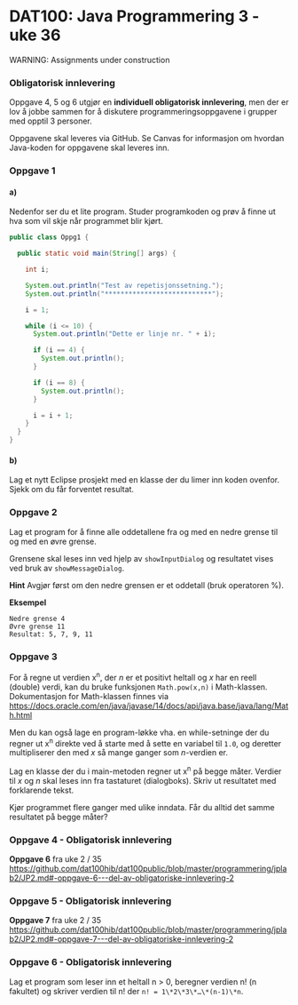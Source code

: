 # DAT100: Java Programmering 3 - uke 36

WARNING: Assignments under construction

### Obligatorisk innlevering

Oppgave 4, 5 og 6 utgjør en **individuell obligatorisk innlevering**, men der er lov å jobbe sammen for å diskutere programmeringsoppgavene i grupper med opptil 3 personer.

Oppgavene skal leveres via GitHub. Se Canvas for informasjon om hvordan Java-koden for oppgavene skal leveres inn.

### Oppgave 1



#### a)

Nedenfor ser du et lite program. Studer programkoden og prøv å finne ut hva som vil skje når programmet blir kjørt.

```java
public class Oppg1 {

  public static void main(String[] args) {

    int i;

    System.out.println("Test av repetisjonssetning.");
    System.out.println("***************************");

    i = 1;

    while (i <= 10) {
      System.out.println("Dette er linje nr. " + i);

      if (i == 4) {
        System.out.println();
      }

      if (i == 8) {
        System.out.println();
      }

      i = i + 1;
    }
  }
}
```

#### b)

Lag et nytt Eclipse prosjekt med en klasse der du limer inn koden ovenfor. Sjekk om du får forventet resultat.

### Oppgave 2

Lag et program for å finne alle oddetallene fra og med en nedre grense til og med en øvre grense.

Grensene skal leses inn ved hjelp av `showInputDialog` og resultatet vises ved bruk av
`showMessageDialog`.

**Hint** Avgjør først om den nedre grensen er et oddetall (bruk operatoren %).

**Eksempel**

```
Nedre grense 4
Øvre grense 11
Resultat: 5, 7, 9, 11
```

### Oppgave 3

For å regne ut verdien x<sup>n</sup>, der *n* er et positivt heltall og *x* har en reell (double) verdi, kan du bruke funksjonen `Math.pow(x,n)` i Math-klassen. Dokumentasjon for Math-klassen finnes via https://docs.oracle.com/en/java/javase/14/docs/api/java.base/java/lang/Math.html

Men du kan også lage en program-løkke vha. en while-setninge der du regner ut x<sup>n</sup> direkte ved å starte med å sette en variabel til `1.0`, og deretter multipliserer den med *x* så mange ganger som *n*-verdien er.

Lag en klasse der du i main-metoden regner ut x<sup>n</sup> på begge måter. Verdier til *x* og *n* skal leses inn fra tastaturet (dialogboks). Skriv ut resultatet med forklarende tekst.

Kjør programmet flere ganger med ulike inndata. Får du alltid det samme resultatet på begge måter?

### Oppgave 4 - Obligatorisk innlevering

**Oppgave 6** fra uke 2 / 35 https://github.com/dat100hib/dat100public/blob/master/programmering/jplab2/JP2.md#-oppgave-6---del-av-obligatoriske-innlevering-2

### Oppgave 5 - Obligatorisk innlevering

**Oppgave 7** fra uke 2 / 35 https://github.com/dat100hib/dat100public/blob/master/programmering/jplab2/JP2.md#-oppgave-7---del-av-obligatoriske-innlevering-2

### Oppgave 6 - Obligatorisk innlevering

Lag et program som leser inn et heltall n > 0, beregner verdien n! (n fakultet) og skriver verdien til n! der `n! = 1\*2\*3\*…\*(n-1)\*n`.
